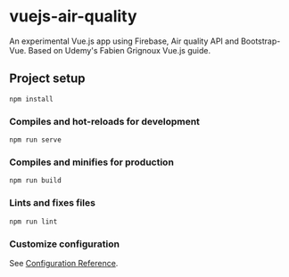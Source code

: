 # vuejs-air-quality
An experimental Vue.js app using Firebase, Air quality API and Bootstrap-Vue.
Based on Udemy's Fabien Grignoux Vue.js guide.

## Project setup
```
npm install
```

### Compiles and hot-reloads for development
```
npm run serve
```

### Compiles and minifies for production
```
npm run build
```

### Lints and fixes files
```
npm run lint
```

### Customize configuration
See [Configuration Reference](https://cli.vuejs.org/config/).
